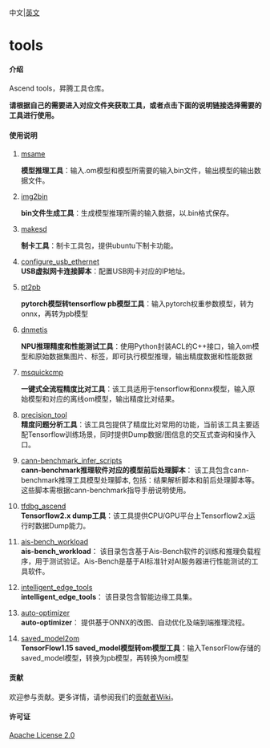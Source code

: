 中文|[英文](README_EN.md)

# tools

#### 介绍

Ascend tools，昇腾工具仓库。

**请根据自己的需要进入对应文件夹获取工具，或者点击下面的说明链接选择需要的工具进行使用。**

#### 使用说明

1.  [msame](https://gitee.com/ascend/tools/tree/master/msame)

    **模型推理工具**：输入.om模型和模型所需要的输入bin文件，输出模型的输出数据文件。

2.  [img2bin](https://gitee.com/ascend/tools/tree/master/img2bin)

    **bin文件生成工具**：生成模型推理所需的输入数据，以.bin格式保存。

3.  [makesd](https://gitee.com/ascend/tools/tree/master/makesd)
    
    **制卡工具**：制卡工具包，提供ubuntu下制卡功能。

4.  [configure_usb_ethernet](https://gitee.com/ascend/tools/tree/master/configure_usb_ethernet)  
     **USB虚拟网卡连接脚本**：配置USB网卡对应的IP地址。
    
5. [pt2pb](https://gitee.com/ascend/tools/tree/master/pt2pb)  

   **pytorch模型转tensorflow pb模型工具**：输入pytorch权重参数模型，转为onnx，再转为pb模型

6. [dnmetis](https://gitee.com/ascend/tools/tree/master/dnmetis)  

   **NPU推理精度和性能测试工具**：使用Python封装ACL的C++接口，输入om模型和原始数据集图片、标签，即可执行模型推理，输出精度数据和性能数据  

7. [msquickcmp](https://gitee.com/ascend/tools/tree/master/msquickcmp)    

   **一键式全流程精度比对工具**：该工具适用于tensorflow和onnx模型，输入原始模型和对应的离线om模型，输出精度比对结果。    

8. [precision_tool](https://gitee.com/ascend/tools/tree/master/precision_tool)    
   **精度问题分析工具**：该工具包提供了精度比对常用的功能，当前该工具主要适配Tensorflow训练场景，同时提供Dump数据/图信息的交互式查询和操作入口。 

9. [cann-benchmark_infer_scripts](https://gitee.com/ascend/tools/tree/master/cann-benchmark_infer_scripts)    
    **cann-benchmark推理软件对应的模型前后处理脚本**： 该工具包含cann-benchmark推理工具模型处理脚本, 包括：结果解析脚本和前后处理脚本等。这些脚本需根据cann-benchmark指导手册说明使用。
10. [tfdbg_ascend](https://gitee.com/ascend/tools/tree/master/tfdbg_ascend)    
    **Tensorflow2.x dump工具**：该工具提供CPU/GPU平台上Tensorflow2.x运行时数据Dump能力。

11. [ais-bench_workload](https://gitee.com/ascend/tools/tree/master/ais-bench_workload)    
    **ais-bench_workload**： 该目录包含基于Ais-Bench软件的训练和推理负载程序，用于测试验证。Ais-Bench是基于AI标准针对AI服务器进行性能测试的工具软件。

12. [intelligent_edge_tools](https://gitee.com/ascend/tools/tree/master/intelligent_edge_tools)  
    **intelligent_edge_tools**： 该目录包含智能边缘工具集。
    
13. [auto-optimizer](https://gitee.com/ascend/tools/tree/master/auto-optimizer)  
    **auto-optimizer**： 提供基于ONNX的改图、自动优化及端到端推理流程。
    
13. [saved_model2om](https://gitee.com/ascend/tools/tree/master/saved_model2om)  
    **TensorFlow1.15 saved_model模型转om模型工具**：输入TensorFlow存储的saved_model模型，转换为pb模型，再转换为om模型

#### 贡献

欢迎参与贡献。更多详情，请参阅我们的[贡献者Wiki](./CONTRIBUTING.md)。

#### 许可证
[Apache License 2.0](LICENSE)

